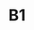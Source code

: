 ---
layout: mote
menu: false
title: B1
title-tei: "[/B/]"
letter: B
number: 1
description: Mote B
permalink: /B1/
prev: A8B
next: B2
---